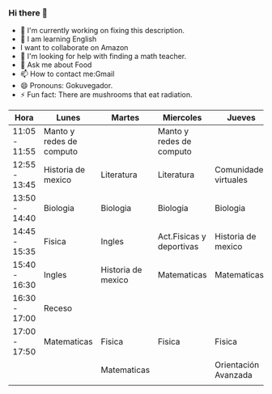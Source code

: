### Hi there 👋


- 🔭 I'm currently working on fixing this description.
- 🌱 I am learning English
- I want to collaborate on Amazon
- 🤔 I'm looking for help with finding a math teacher.
- 💬 Ask me about Food
- 📫 How to contact me:Gmail
- 😄 Pronouns: Gokuvegador.
- ⚡ Fun fact: There are mushrooms that eat radiation.

| Hora          | Lunes                    | Martes             | Miercoles                | Jueves                | Viernes               |   |   |   |   |   |
|---------------|--------------------------|--------------------|--------------------------|-----------------------|-----------------------|---|---|---|---|---|
| 11:05 - 11:55 | Manto y redes de computo |                    | Manto y redes de computo |                       | Comunidades virtuales |   |   |   |   |   |
| 12:55 - 13:45 | Historia de mexico       | Literatura         | Literatura               | Comunidades virtuales |                       |   |   |   |   |   |
| 13:50 - 14:40 | Biologia                 | Biologia           | Biologia                 | Biologia              | Literatura            |   |   |   |   |   |
| 14:45 - 15:35 | Fisica                   | Ingles             | Act.Fisicas y deportivas | Historia de mexico    | Matematicas           |   |   |   |   |   |
| 15:40 - 16:30 | Ingles                   | Historia de mexico | Matematicas              | Matematicas           | Ingles                |   |   |   |   |   |
| 16:30 - 17:00 | Receso                   |                    |                          |                       |                       |   |   |   |   |   |
| 17:00 - 17:50 | Matematicas              | Fisica             | Fisica                   | Fisica                | Fisica                |   |   |   |   |   |
|               |                          | Matematicas        |                          | Orientación Avanzada  |                       |   |   |   |   |   |
|               |                          |                    |                          |                       |                       |   |   |   |   |   |

